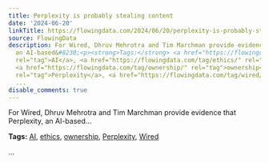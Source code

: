 ```yaml
---
title: Perplexity is probably stealing content
date: '2024-06-20'
linkTitle: https://flowingdata.com/2024/06/20/perplexity-is-probably-stealing-content/
source: FlowingData
description: For Wired, Dhruv Mehrotra and Tim Marchman provide evidence that Perplexity,
  an AI-based&#8230;<p><strong>Tags:</strong> <a href="https://flowingdata.com/tag/ai/"
  rel="tag">AI</a>, <a href="https://flowingdata.com/tag/ethics/" rel="tag">ethics</a>,
  <a href="https://flowingdata.com/tag/ownership/" rel="tag">ownership</a>, <a href="https://flowingdata.com/tag/perplexity/"
  rel="tag">Perplexity</a>, <a href="https://flowingdata.com/tag/wired/" rel="tag">Wired</a></p>
  ...
disable_comments: true
---
```

For Wired, Dhruv Mehrotra and Tim Marchman provide evidence that Perplexity, an AI-based&#8230;<p><strong>Tags:</strong> <a href="https://flowingdata.com/tag/ai/" rel="tag">AI</a>, <a href="https://flowingdata.com/tag/ethics/" rel="tag">ethics</a>, <a href="https://flowingdata.com/tag/ownership/" rel="tag">ownership</a>, <a href="https://flowingdata.com/tag/perplexity/" rel="tag">Perplexity</a>, <a href="https://flowingdata.com/tag/wired/" rel="tag">Wired</a></p> ...
